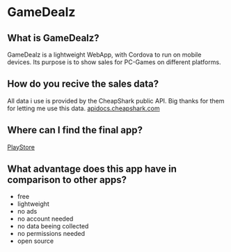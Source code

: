 # GameDealz

## What is GameDealz?
GameDealz is a lightweight WebApp, with Cordova to run on mobile devices. 
Its purpose is to show sales for PC-Games on different platforms.

## How do you recive the sales data? 
All data i use is provided by the CheapShark public API.
Big thanks for them for letting me use this data. 
[apidocs.cheapshark.com](https://apidocs.cheapshark.com)

## Where can I find the final app? 
[PlayStore](https://play.google.com/store/apps/details?id=eu.janunger.gamedealz)

## What advantage does this app have in comparison to other apps? 
- free
- lightweight
- no ads
- no account needed
- no data beeing collected
- no permissions needed
- open source
